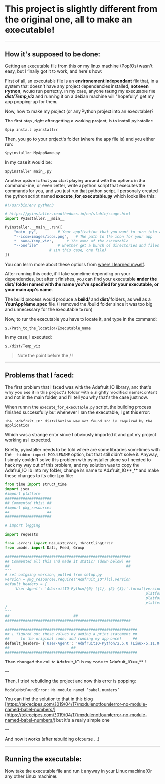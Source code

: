 # This project is slightly different from the original one, all to make an executable!

---

## How it's supposed to be done:

Getting an executable file from this on my linux machine (Pop!Os) wasn't easy, but I finally got it to work, and here's how:

First of all, an executable file is an **environement independant** file that, in a system that doesn't have any project dependencies installed, **not even Python**, would run perfectly. In my case, anyone taking my executable file ***dist/Temp_viz*** and running it on a debian machine will "hopefully" get my app popping-up for them.

Now, how to make my project (or any Python project into an executable)?

The first step ,right after getting a working project, is to install pyinstaller:

```
$pip install pyinstaller
```

Then, you go to your project's folder (where the app file is) and you either run:

```
$pyinstaller MyAppName.py 
```

In my case it would be:

```
$pyinstaller main_.py
```

Another option is that you start playing around with the options in the command-line, or even better, write a python script that executes the commands for you, and you just run that python script. I personally created the python script named **execute_for_executable.py** which looks like this:

```python
#!/usr/bin/env python3

# https://pyinstaller.readthedocs.io/en/stable/usage.html
import PyInstaller.__main__

PyInstaller.__main__.run([
	"main_.py",			# Your application that you want to turn into an executable
	"--icon=images/icon.png",	# The path to the icon for your app
	"--name=Temp_viz",		# The name of the executable
	"--onefile"			# whether get a bunch of directories and files or on file 
					# (in this case, one file)
])
```

You can learn more about these options from [where I learned myself](https://pyinstaller.readthedocs.io/en/stable/usage.html).

After running this code, it'll take sometime depending on your dependencies, but after it finishes, you can find your executable  **under the dist/ folder named with the name you've specified for your executable, or your main app's name**.

The build process would produce a **build/** and **dist/** folders, as well as a **YourAppName.spec** file. (I removed the /build folder since it was too big and unnecessary for the executable to run)

Now, to run the executable you have to locate it, and type in the command:

```
$./Path_to_the_location/Executable_name 
```
In my case, I executed:

```
$./dist/Temp_viz
```
> Note the point before the / !

---

## Problems that I faced:

The first problem that I faced was with the Adafruit_IO library, and that's why you see it in this project's folder with a slightly modified name/content and not in the main folder, and I'll tell you why that's the case just now.

When runnin the ```execute_for_executable.py``` script, the building process finished successfully but whenever I ran the executable, I get this error:

```
The 'Adafruit_IO' distribution was not found and is required by the application
```

Which was a strange error since I obviously imported it and got my project working as I expected. 

Briefly, pyinstaller needs to be told where are some libraries sometimes with the ```--hidden-import MODULENAME``` option, but that still didn't solve it. Anyway, I simply couldn't solve this problem with pyinstaller alone so I needed to hack my way out of this problem, and my solution was to copy the Adafrui_IO lib into my folder, change its name to Adafruit_IO**_** and make these changes to its client.py file:

```python
from time import struct_time
import json
#import platform
#####################
## Commented this! ##
#import pkg_resources
##                 ##
#####################

# import logging

import requests

from .errors import RequestError, ThrottlingError
from .model import Data, Feed, Group

#########################################################
## Commented all this and made it static! (down below) ##
##                                                     ##
"""
# set outgoing version, pulled from setup.py
version = pkg_resources.require("Adafruit_IO")[0].version
default_headers = {
    'User-Agent': 'AdafruitIO-Python/{0} ({1}, {2} {3})'.format(version,
                                                                platform.platform(),
                                                                platform.python_implementation(),
                                                                platform.python_version())
}
"""
##						       ##
#########################################################

############################################################
## I figured out these values by adding a print statement ##
##     to the original code, and running my app once!     ##
default_headers= {'User-Agent': 'AdafruitIO-Python/2.5.0 (Linux-5.11.0-7612-generic-x86_64-with-glibc2.29, CPython 3.8.5)'}
##							  ##
############################################################
``` 

Then changed the call to Adafruit_IO in my code to Adafruit_IO**_** !

--

Then, I tried rebuilding the project and now this error is popping:

```
ModuleNotFoundError: No module named ‘babel.numbers’
```

You can find the solution to that in this blog [https://tekrecipes.com/2019/04/17/modulenotfounderror-no-module-named-babel-numbers/](https://tekrecipes.com/2019/04/17/modulenotfounderror-no-module-named-babel-numbers/) but it's a really simple one.

--

And now it works (after rebuilding ofcourse ...)

---

## Running the executable:

Now take the executable file and run it anyway in your Linux machine(Or any other Linux machine).
